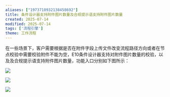 ```yaml
---
aliases: ["1973710932138458692"]
title: 条件设计器支持附件图片数量及合规提示语支持附件图片数量
created: 2025-07-14
modified: 2025-07-14
tags: ['流程引擎']
theme: 工作流程
---
```


在一些场景下，客户需要根据是否在附件字段上传文件改变流程路径方向或者在节点校验中需要校验附件不能为空，E10条件设计器支持对附件图片数量的校验，以及及合规提示语支持附件图片数量，功能入口分别如下图所示：

![](65ed17e34e37c7780ca5926f2c76be82.jpg)

![](c0bfa95b0e57b42a63057d73a1474f08.jpg)

![](6ce22b82e848f3aeea237fcc2e6aa82c.jpg)